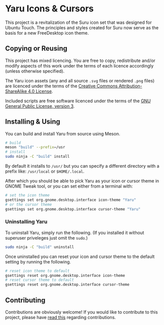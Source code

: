 Yaru Icons & Cursors
====================

This project is a revitalization of the Suru icon set that was designed for Ubuntu Touch. The principles and styles created for Suru now serve as the basis for a new FreeDesktop icon theme.

## Copying or Reusing

This project has mixed licencing. You are free to copy, redistribute and/or modify aspects of this work under the terms of each licence accordingly (unless otherwise specified).

The Yaru icon assets (any and all source `.svg` files or rendered `.png` files) are licenced under the terms of the [Creative Commons Attribution-ShareAlike 4.0 License](https://creativecommons.org/licenses/by-sa/4.0/).

Included scripts are free software licenced under the terms of the [GNU General Public License, version 3](https://www.gnu.org/licenses/gpl-3.0.txt).

## Installing & Using

You can build and install Yaru from source using Meson.

```bash
# build
meson "build" --prefix=/usr
# install
sudo ninja -C "build" install
```

By default it installs to `/usr/` but you can specify a different directory with a prefix like: `/usr/local` or `$HOME/.local`.

After which you should be able to pick Yaru as your icon or cursor theme in GNOME Tweak tool, or you can set either from a terminal with:

```bash
# set the icon theme
gsettings set org.gnome.desktop.interface icon-theme "Yaru"
# or the cursor theme
gsettings set org.gnome.desktop.interface cursor-theme "Yaru"
```

### Uninstalling Yaru

To uninstall Yaru, simply run the following. (If you installed it without superuser priveleges just omit the  `sudo`.)

```bash
sudo ninja -C "build" uninstall
```

Once uninstalled you can reset your icon and cursor theme to the default setting by running the following.

```bash
# reset icon theme to default
gsettings reset org.gnome.desktop.interface icon-theme
# reset cursor theme to default
gsettings reset org.gnome.desktop.interface cursor-theme
```

## Contributing

Contributions are obviously welcome! If you would like to contribute to this project, please have [read this](/CONTRIBUTING.md) regarding contributions.
